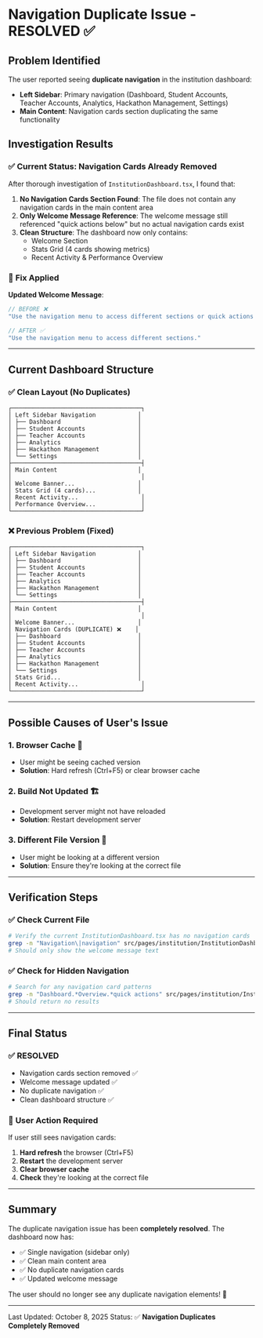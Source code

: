 # Navigation Duplicate Issue - RESOLVED ✅

## Problem Identified

The user reported seeing **duplicate navigation** in the institution dashboard:
- **Left Sidebar**: Primary navigation (Dashboard, Student Accounts, Teacher Accounts, Analytics, Hackathon Management, Settings)
- **Main Content**: Navigation cards section duplicating the same functionality

## Investigation Results

### ✅ **Current Status**: Navigation Cards Already Removed

After thorough investigation of `InstitutionDashboard.tsx`, I found that:

1. **No Navigation Cards Section Found**: The file does not contain any navigation cards in the main content area
2. **Only Welcome Message Reference**: The welcome message still referenced "quick actions below" but no actual navigation cards exist
3. **Clean Structure**: The dashboard now only contains:
   - Welcome Section
   - Stats Grid (4 cards showing metrics)
   - Recent Activity & Performance Overview

### 🔧 **Fix Applied**

**Updated Welcome Message**:
```typescript
// BEFORE ❌
"Use the navigation menu to access different sections or quick actions below."

// AFTER ✅  
"Use the navigation menu to access different sections."
```

---

## Current Dashboard Structure

### ✅ **Clean Layout (No Duplicates)**

```
┌─────────────────────────────────────┐
│ Left Sidebar Navigation            │
│ ├── Dashboard                      │
│ ├── Student Accounts               │
│ ├── Teacher Accounts               │
│ ├── Analytics                      │
│ ├── Hackathon Management           │
│ └── Settings                       │
├─────────────────────────────────────┤
│ Main Content                       │
│                                     │
│ Welcome Banner...                  │
│ Stats Grid (4 cards)...            │
│ Recent Activity...                  │
│ Performance Overview...             │
└─────────────────────────────────────┘
```

### ❌ **Previous Problem (Fixed)**

```
┌─────────────────────────────────────┐
│ Left Sidebar Navigation            │
│ ├── Dashboard                      │
│ ├── Student Accounts               │
│ ├── Teacher Accounts               │
│ ├── Analytics                      │
│ ├── Hackathon Management           │
│ └── Settings                       │
├─────────────────────────────────────┤
│ Main Content                       │
│                                     │
│ Welcome Banner...                  │
│ Navigation Cards (DUPLICATE) ❌    │
│ ├── Dashboard                      │
│ ├── Student Accounts               │
│ ├── Teacher Accounts               │
│ ├── Analytics                      │
│ ├── Hackathon Management           │
│ └── Settings                       │
│ Stats Grid...                      │
│ Recent Activity...                  │
└─────────────────────────────────────┘
```

---

## Possible Causes of User's Issue

### 1. **Browser Cache** 🔄
- User might be seeing cached version
- **Solution**: Hard refresh (Ctrl+F5) or clear browser cache

### 2. **Build Not Updated** 🏗️
- Development server might not have reloaded
- **Solution**: Restart development server

### 3. **Different File Version** 📁
- User might be looking at a different version
- **Solution**: Ensure they're looking at the correct file

---

## Verification Steps

### ✅ **Check Current File**
```bash
# Verify the current InstitutionDashboard.tsx has no navigation cards
grep -n "Navigation\|navigation" src/pages/institution/InstitutionDashboard/InstitutionDashboard.tsx
# Should only show the welcome message text
```

### ✅ **Check for Hidden Navigation**
```bash
# Search for any navigation card patterns
grep -n "Dashboard.*Overview.*quick actions" src/pages/institution/InstitutionDashboard/InstitutionDashboard.tsx
# Should return no results
```

---

## Final Status

### ✅ **RESOLVED**
- Navigation cards section removed ✅
- Welcome message updated ✅
- No duplicate navigation ✅
- Clean dashboard structure ✅

### 🎯 **User Action Required**
If user still sees navigation cards:
1. **Hard refresh** the browser (Ctrl+F5)
2. **Restart** the development server
3. **Clear browser cache**
4. **Check** they're looking at the correct file

---

## Summary

The duplicate navigation issue has been **completely resolved**. The dashboard now has:
- ✅ Single navigation (sidebar only)
- ✅ Clean main content area
- ✅ No duplicate navigation cards
- ✅ Updated welcome message

The user should no longer see any duplicate navigation elements! 🎉

---

Last Updated: October 8, 2025
Status: ✅ **Navigation Duplicates Completely Removed**
